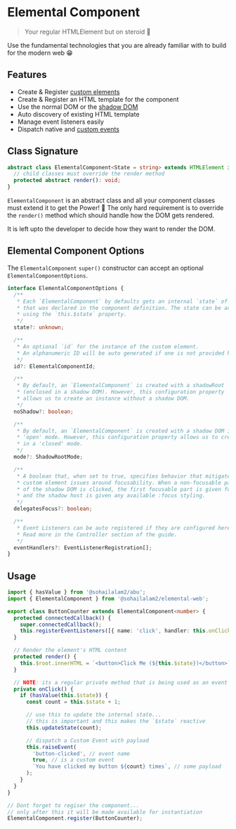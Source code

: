 # Elemental Component

> Your regular HTMLElement but on steroid 💪

Use the fundamental technologies that you are already familiar with to build for the modern web 😁

## Features

- Create & Register [custom elements](https://developer.mozilla.org/en-US/docs/Web/Web_Components/Using_custom_elements)
- Create & Register an HTML template for the component
- Use the normal DOM or the [shadow DOM](https://developer.mozilla.org/en-US/docs/Web/Web_Components/Using_shadow_DOM)
- Auto discovery of existing HTML template
- Manage event listeners easily
- Dispatch native
  and [custom events](https://developer.mozilla.org/en-US/docs/Web/Events/Creating_and_triggering_events)

## Class Signature

```ts
abstract class ElementalComponent<State = string> extends HTMLElement implements EventController {
  // child classes must override the render method
  protected abstract render(): void;
}
```

`ElementalComponent` is an abstract class and all your component classes must extend it to get the Power! 👊
The only hard requirement is to override the `render()` method which should handle how the DOM gets rendered.

It is left upto the developer to decide how they want to render the DOM.

## Elemental Component Options

The `ElementalComponent` `super()` constructor can accept an optional `ElementalComponentOptions`.

```ts
interface ElementalComponentOptions {
  /**
   * Each `ElementalComponent` by defaults gets an internal `state` of type
   * that was declared in the component definition. The state can be access
   * using the `this.$state` property.
   */
  state?: unknown;

  /**
   * An optional `id` for the instance of the custom element.
   * An alphanumeric ID will be auto generated if one is not provided here.
   */
  id?: ElementalComponentId;

  /**
   * By default, an `ElementalComponent` is created with a shadowRoot
   * (enclosed in a shadow DOM). However, this configuration property
   * allows us to create an instance without a shadow DOM.
   */
  noShadow?: boolean;

  /**
   * By default, an `ElementalComponent` is created with a shadow DOM in the
   * 'open' mode. However, this configuration property allows us to create one
   * in a 'closed' mode.
   */
  mode?: ShadowRootMode;

  /**
   * A boolean that, when set to true, specifies behavior that mitigates
   * custom element issues around focusability. When a non-focusable part
   * of the shadow DOM is clicked, the first focusable part is given focus,
   * and the shadow host is given any available :focus styling.
   */
  delegatesFocus?: boolean;

  /**
   * Event Listeners can be auto registered if they are configured here.
   * Read more in the Controller section of the guide.
   */
  eventHandlers?: EventListenerRegistration[];
}
```

## Usage

```ts
import { hasValue } from '@sohailalam2/abu';
import { ElementalComponent } from '@sohailalam2/elemental-web';

export class ButtonCounter extends ElementalComponent<number> {
  protected connectedCallback() {
    super.connectedCallback();
    this.registerEventListeners([{ name: 'click', handler: this.onClick }]);
  }

  // Render the element's HTML content
  protected render() {
    this.$root.innerHTML = `<button>Click Me (${this.$state})</button>`;
  }

  // NOTE: its a regular private method that is being used as an event handler
  private onClick() {
    if (hasValue(this.$state)) {
      const count = this.$state + 1;

      // use this to update the internal state...
      // this is important and this makes the `$state` reactive
      this.updateState(count);

      // dispatch a Custom Event with payload
      this.raiseEvent(
        'button-clicked', // event name
        true, // is a custom event
        `You have clicked my button ${count} times`, // some payload
      );
    }
  }
}

// Dont forget to regiser the component...
// only after this it will be made available for instantiation
ElementalComponent.register(ButtonCounter);
```
